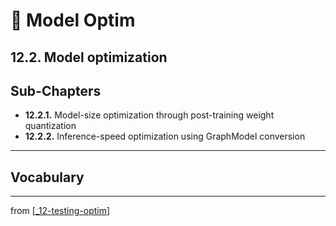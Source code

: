 # 💊 Model Optim

## 12.2. Model optimization

## Sub-Chapters

- **12.2.1.** Model-size optimization through post-training weight quantization
- **12.2.2.** Inference-speed optimization using GraphModel conversion

---

## Vocabulary

---
from [[_12-testing-optim]]

[//begin]: # "Autogenerated link references for markdown compatibility"
[_12-testing-optim]: ../_12-testing-optim.md "💊 12 TESTING OPTIM"
[//end]: # "Autogenerated link references"